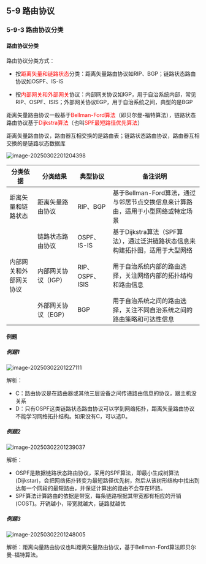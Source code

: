 ## 5-9 路由协议

### 5-9-3 路由协议分类

#### 路由协议分类

路由协议分类方式：

- 按<font color="red">距离矢量和链路状态</font>分类：距离矢量路由协议如RIP、BGP；链路状态路由协议如OSPF、IS-IS

- 按<font color="red">内部网关和外部网关</font>协议：内部网关协议如IGP，用于自治系统内部，常见RIP、OSPF、ISIS；外部网关协议EGP，用于自治系统之间，典型的是BGP

距离矢量路由协议一般基于<font color="red">Bellman-Ford算法</font>（即贝尔曼-福特算法），链路状态路由协议基于<font color="red">Dijkstra算法</font>（也叫<font color="red">SPF最短路径优先算法</font>）

距离矢量路由协议，路由器互相交换的是路由表；链路状态路由协议，路由器互相交换的是链路状态数据库

![image-20250302201204398](https://img.yatjay.top/md/20250302201204433.png)

| 分类依据               | 分类结果            | 典型协议        | 备注说明                                                     |
| ---------------------- | ------------------- | --------------- | ------------------------------------------------------------ |
| 距离矢量和链路状态     | 距离矢量路由协议    | RIP、BGP        | 基于Bellman-Ford算法，通过与邻居节点交换信息来计算路由，适用于小型网络或特定场景 |
|                        | 链路状态路由协议    | OSPF、IS-IS     | 基于Dijkstra算法（SPF算法），通过泛洪链路状态信息来构建拓扑图，适用于大型网络 |
| 内部网关和外部网关协议 | 内部网关协议（IGP） | RIP、OSPF、ISIS | 用于自治系统内部的路由选择，关注网络内部的拓扑结构和路由信息 |
|                        | 外部网关协议（EGP） | BGP             | 用于自治系统之间的路由选择，关注不同自治系统之间的路由策略和可达性信息 |

#### 例题

##### 例题1

![image-20250302201227111](https://img.yatjay.top/md/20250302201227151.png)

解析：

- C：路由协议是在路由器或其他三层设备之间传递路由信息的协议，跟主机没关系
- D：只有OSPF这类链路状态路由协议可以学到网络拓扑，距离矢量路由协议不能学习网络拓扑结构。如果没有C，可以选D。

##### 例题2

![image-20250302201239037](https://img.yatjay.top/md/20250302201239082.png)

解析：

- OSPF是数据链路状态路由协议，采用的SPF算法，即最小生成树算法(Dijkstar)，会把网络拓扑转变为最短路径优先树，然后从该树形结构中找出到达每一个网段的最短路由，并保证计算出的路由不会存在环路。
- SPF算法计算路由的依据是带宽，每条链路根据其带宽都有相应的开销(COST)。开销越小，带宽就越大，链路就越优

##### 例题3

![image-20250302201248005](https://img.yatjay.top/md/20250302201248038.png)

解析：距离向量路由协议也叫距离矢量路由协议，基于Bellman-Ford算法即贝尔曼-福特算法。
